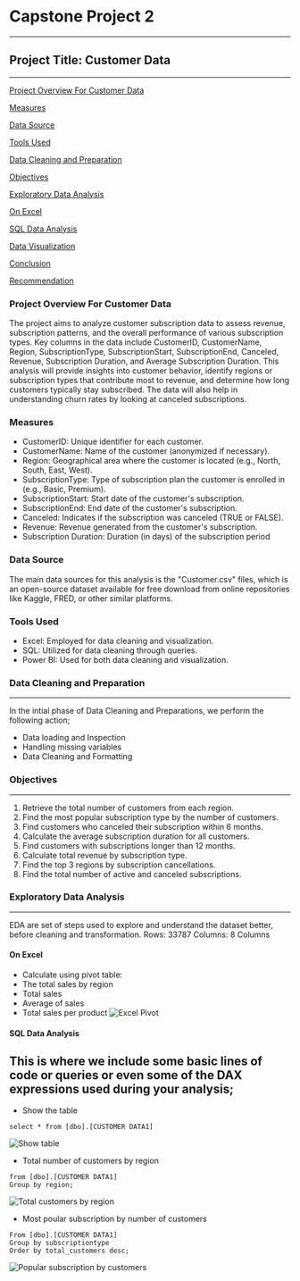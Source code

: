 # Capstone Project 2
---
## Project Title: Customer Data
---
[Project Overview For Customer Data](#project-overview-for-customer-data)

[Measures](#measures)

[Data Source](#data-source)

[Tools Used](#tools-used)

[Data Cleaning and Preparation](#data-cleaning-and-preparation)

[Objectives](#objectives)

[Exploratory Data Analysis](#exploratory-data-analysis)

[On Excel](#on-excel) 

[SQL Data Analysis](#sql-data-analysis)

[Data Visualization](#data-visualization)

[Conclusion](#conclusion)

[Recommendation](#recommendation)

### Project Overview For Customer Data
The project aims to analyze customer subscription data to assess revenue, subscription patterns, and the overall performance of various subscription types. Key columns in the data include CustomerID, CustomerName, Region, SubscriptionType, SubscriptionStart, SubscriptionEnd, Canceled, Revenue, Subscription Duration, and Average Subscription Duration. This analysis will provide insights into customer behavior, identify regions or subscription types that contribute most to revenue, and determine how long customers typically stay subscribed. The data will also help in understanding churn rates by looking at canceled subscriptions.

### Measures
- CustomerID: Unique identifier for each customer.
- CustomerName: Name of the customer (anonymized if necessary).
- Region: Geographical area where the customer is located (e.g., North, South, East, West).
- SubscriptionType: Type of subscription plan the customer is enrolled in (e.g., Basic, Premium).
- SubscriptionStart: Start date of the customer's subscription.
- SubscriptionEnd: End date of the customer's subscription.
- Canceled: Indicates if the subscription was canceled (TRUE or FALSE).
- Revenue: Revenue generated from the customer's subscription.
- Subscription Duration: Duration (in days) of the subscription period
### Data Source
The main data sources for this analysis is the  "Customer.csv" files, which is an open-source dataset available for free download from online repositories like Kaggle, FRED, or other similar platforms.

### Tools Used
- Excel: Employed for data cleaning and visualization.
- SQL: Utilized for data cleaning through queries.
- Power BI: Used for both data cleaning and visualization.

### Data Cleaning and Preparation
---
In the intial phase of Data Cleaning and Preparations, we perform the following action;

- Data loading and Inspection
- Handling missing variables
- Data Cleaning and Formatting

### Objectives
---
1. Retrieve the total number of customers from each region.
2. Find the most popular subscription type by the number of customers.
3. Find customers who canceled their subscription within 6 months.
4. Calculate the average subscription duration for all customers.
5. Find customers with subscriptions longer than 12 months.
6. Calculate total revenue by subscription type.
7. Find the top 3 regions by subscription cancellations.
8. Find the total number of active and canceled subscriptions.

###  Exploratory Data Analysis
---
EDA are set of steps used to explore and understand the dataset better, before cleaning and transformation.
Rows: 33787
Columns: 8 Columns

#### On Excel 
- Calculate using pivot table:
-  The total sales by region
-  Total sales
-  Average of  sales
-  Total sales per product
![Excel Pivot](https://github.com/user-attachments/assets/8b1e896d-551d-4747-8a6d-5255625e43cb)

#### SQL Data Analysis
This is where we include some basic lines of code or queries or even some of the DAX expressions used during your analysis;
---
- Show the table
```
select * from [dbo].[CUSTOMER DATA1]
```
![Show table](https://github.com/user-attachments/assets/43ee9086-d074-4c34-9db5-fa996c8ddab8)

- Total number of customers by region
```Select  region, count(distinct Customerid) as total_customers 
from [dbo].[CUSTOMER DATA1]
Group by region;
  ```
![Total customers by region](https://github.com/user-attachments/assets/a7164551-88a1-4020-9cfa-ac5b3047c8eb)

- Most poular subscription by number of customers
```Select top 1 subscriptiontype, count(distinct customerid) as total_customers
From [dbo].[CUSTOMER DATA1]
Group by subscriptiontype 
Order by total_customers desc;
```
![Popular subscription by customers](https://github.com/user-attachments/assets/6e053364-c7e5-48b0-8057-28c48a6ecc19)





